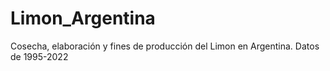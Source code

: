 # Limon_Argentina
Cosecha, elaboración y fines de producción del Limon en Argentina. Datos de 1995-2022
